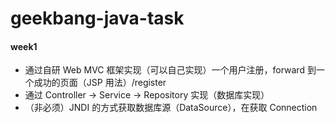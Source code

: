 # geekbang-java-task

#### week1

- 通过自研 Web MVC 框架实现（可以自己实现）一个用户注册，forward 到一个成功的页面（JSP 用法）/register
- 通过 Controller -> Service -> Repository 实现（数据库实现）
- （非必须）JNDI 的方式获取数据库源（DataSource），在获取 Connection

